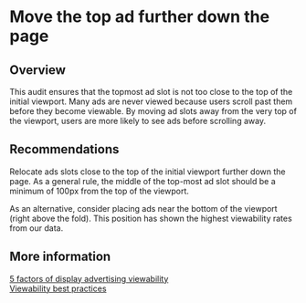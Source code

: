 # Move the top ad further down the page

## Overview

This audit ensures that the topmost ad slot is not too close to the top of the
initial viewport. Many ads are never viewed because users scroll past them
before they become viewable. By moving ad slots away from the very top of the
viewport, users are more likely to see ads before scrolling away.

## Recommendations

Relocate ads slots close to the top of the initial viewport further down the
page. As a general rule, the middle of the top-most ad slot should be a minimum
of 100px from the top of the viewport.

As an alternative, consider placing ads near the bottom of the viewport (right
above the fold). This position has shown the highest viewability rates from our
data.

## More information

[5 factors of display advertising viewability](https://www.thinkwithgoogle.com/marketing-resources/data-measurement/5-factors-of-viewability/)  
[Viewability best practices](https://support.google.com/admanager/answer/6199883)
